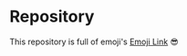 # Repository
This repository is full of emoji's
[Emoji Link](http://www.emoji-cheat-sheet.com)
:sunglasses:

